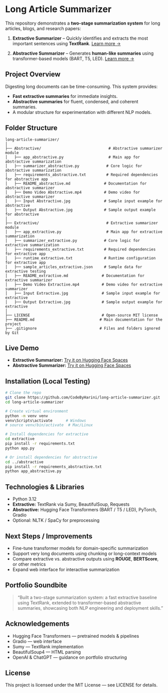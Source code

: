 # Long Article Summarizer

This repository demonstrates a **two-stage summarization system** for long articles, blogs, and research papers:

1. **Extractive Summarizer** – Quickly identifies and extracts the most important sentences using **TextRank**.
   [Learn more →](https://github.com/CodeByHarini/long-article-summarizer/blob/main/Extractive/README_extractive.md)

2. **Abstractive Summarizer** – Generates **human-like summaries** using transformer-based models (BART, T5, LED).
   [Learn more →](https://github.com/CodeByHarini/long-article-summarizer/blob/main/Abstractive/README_abstractive.md)


## Project Overview

Digesting long documents can be time-consuming. This system provides:

* **Fast extractive summaries** for immediate insights.
* **Abstractive summaries** for fluent, condensed, and coherent summaries.
* A modular structure for experimentation with different NLP models.



## Folder Structure

```
long-article-summarizer/
│
├── Abstractive/                              # Abstractive summarizer module
│   ├── app_abstractive.py                    # Main app for abstractive summarization
│   ├── summarizer_abstractive.py            # Core logic for abstractive summarization
│   ├── requirements_abstractive.txt         # Required dependencies for abstractive app
│   ├── README_abstractive.md               # Documentation for abstractive summarizer
│   ├── Demo Video Abstractive.mp4          # Demo video for abstractive summarizer
│   ├── Input Abstractive.jpg               # Sample input example for abstractive
│   ├── Output Abstractive.jpg              # Sample output example for abstractive
│
├── Extractive/                              # Extractive summarizer module
│   ├── app_extractive.py                    # Main app for extractive summarization
│   ├── summarizer_extractive.py            # Core logic for extractive summarization
│   ├── requirements_extractive.txt         # Required dependencies for extractive app
│   ├── runtime_extractive.txt              # Runtime configuration for extractive app
│   ├── sample_articles_extractive.json     # Sample data for extractive testing
│   ├── README_extractive.md               # Documentation for extractive summarizer
│   ├── Demo Video Extractive.mp4          # Demo video for extractive summarizer
│   ├── Input Extractive.jpg               # Sample input example for extractive
│   ├── Output Extractive.jpg              # Sample output example for extractive
│
├── LICENSE                                # Open-source MIT license
├── README.md                             # Main documentation for the project
├── .gitignore                            # Files and folders ignored by Git

```

## Live Demo

* **Extractive Summarizer:** [Try it on Hugging Face Spaces](https://huggingface.co/spaces/CodeByHarini/long-article-summarizer-extractive)
* **Abstractive Summarizer:** [Try it on Hugging Face Spaces](https://huggingface.co/spaces/CodeByHarini/long-article-summarizer-abstractive)


## Installation (Local Testing)

```bash
# Clone the repo
git clone https://github.com/CodeByHarini/long-article-summarizer.git
cd long-article-summarizer

# Create virtual environment
python -m venv venv
venv\Scripts\activate      # Windows
# source venv/bin/activate  # Mac/Linux

# Install dependencies for extractive
cd extractive
pip install -r requirements.txt
python app.py

# Or install dependencies for abstractive
cd ../abstractive
pip install -r requirements_abstractive.txt
python app_abstractive.py
```

## Technologies & Libraries

* Python 3.12
* **Extractive:** TextRank via Sumy, BeautifulSoup, Requests
* **Abstractive:** Hugging Face Transformers (BART / T5 / LED), PyTorch, Gradio
* Optional: NLTK / SpaCy for preprocessing


## Next Steps / Improvements

* Fine-tune transformer models for domain-specific summarization
* Support very long documents using chunking or long-context models
* Compare extractive vs. abstractive outputs using **ROUGE**, **BERTScore**, or other metrics
* Expand web interface for interactive summarization


## Portfolio Soundbite

> “Built a two-stage summarization system: a fast extractive baseline using TextRank, extended to transformer-based abstractive summaries, showcasing both NLP engineering and deployment skills.”


## Acknowledgements

* Hugging Face Transformers — pretrained models & pipelines
* Gradio — web interface
* Sumy — TextRank implementation
* BeautifulSoup4 — HTML parsing
* OpenAI & ChatGPT — guidance on portfolio structuring


## License

This project is licensed under the MIT License — see LICENSE for details.

